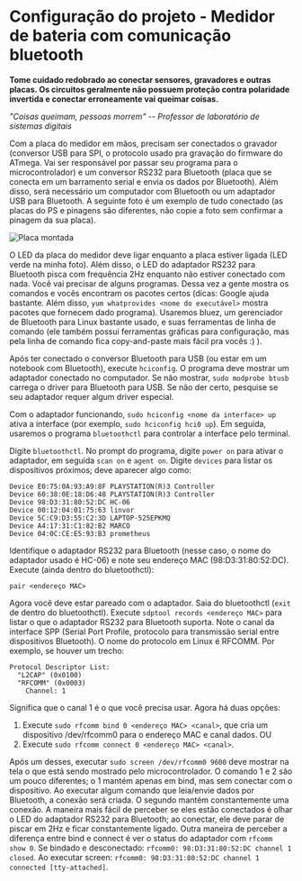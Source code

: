 # Configuração do projeto - Medidor de bateria com comunicação bluetooth

**Tome cuidado redobrado ao conectar sensores, gravadores e outras placas. Os circuitos geralmente não possuem proteção contra polaridade invertida e conectar erroneamente vai queimar coisas.**

*"Coisas queimam, pessoas morrem" -- Professor de laboratório de sistemas digitais*

Com a placa do medidor em mãos, precisam ser conectados o gravador (conversor USB para SPI, o protocolo usado pra gravação do firmware do ATmega. Vai ser responsável por passar seu programa para o microcontrolador) e um conversor RS232 para Bluetooth (placa que se conecta em um barramento serial e envia os dados por Bluetooth). Além disso, será necessário um computador com Bluetooth ou um adaptador USB para Bluetooth. A seguinte foto é um exemplo de tudo conectado (as placas do PS e pinagens são diferentes, não copie a foto sem confirmar a pinagem da sua placa).

![Placa montada](http://s31.postimg.org/6bf9hqi17/IMG_20160422_155847.jpg "Placa montada")

O LED da placa do medidor deve ligar enquanto a placa estiver ligada (LED verde na minha foto). Além disso, o LED do adaptador RS232 para Bluetooth pisca com frequência 2Hz enquanto não estiver conectado com nada. Você vai precisar de alguns programas. Dessa vez a gente mostra os comandos e vocês encontram os pacotes certos (dicas: Google ajuda bastante. Além disso, `yum whatprovides <nome do executável>` mostra pacotes que fornecem dado programa). Usaremos bluez, um gerenciador de Bluetooth para Linux bastante usado, e suas ferramentas de linha de comando (ele também possui ferramentas gráficas para configuração, mas pela linha de comando fica copy-and-paste mais fácil pra vocês :) ).

Após ter conectado o conversor Bluetooth para USB (ou estar em um notebook com Bluetooth), execute `hciconfig`. O programa deve mostrar um adaptador conectado no computador. Se não mostrar, `sudo modprobe btusb` carrega o driver para Bluetooth para USB. Se não der certo, pesquise se seu adaptador requer algum driver especial.

Com o adaptador funcionando, `sudo hciconfig <nome da interface> up` ativa a interface (por exemplo, `sudo hciconfig hci0 up`). Em seguida, usaremos o programa `bluetoothctl` para controlar a interface pelo terminal.

Digite `bluetoothctl`. No prompt do programa, digite `power on` para ativar o adaptador, em seguida `scan on` e `agent on`. Digite `devices` para listar os dispositivos próximos; deve aparecer algo como:

```
Device E0:75:0A:93:A9:8F PLAYSTATION(R)3 Controller
Device 60:38:0E:18:D6:48 PLAYSTATION(R)3 Controller
Device 98:D3:31:80:52:DC HC-06
Device 00:12:04:01:75:63 linvor
Device 5C:C9:D3:55:C2:3D LAPTOP-525EPKMQ
Device A4:17:31:C1:82:B2 MARCO
Device 04:0C:CE:E5:93:B3 prometheus
```

Identifique o adaptador RS232 para Bluetooth (nesse caso, o nome do adaptador usado é HC-06) e note seu endereço MAC (98:D3:31:80:52:DC). Execute (ainda dentro do bluetoothctl):

```
pair <endereço MAC>
```

Agora você deve estar pareado com o adaptador. Saia do bluetoothctl (`exit` de dentro do bluetoothctl). Execute `sdptool records <endereço MAC>` para listar o que o adaptador RS232 para Bluetooth suporta. Note o canal da interface SPP (Serial Port Profile, protocolo para transmissão serial entre dispositivos Bluetooth). O nome do protocolo em Linux é RFCOMM. Por exemplo, se houver um trecho:

```
Protocol Descriptor List:
  "L2CAP" (0x0100)
  "RFCOMM" (0x0003)
    Channel: 1
```

Significa que o canal 1 é o que você precisa usar. Agora há duas opções:

1. Execute `sudo rfcomm bind 0 <endereço MAC> <canal>`, que cria um dispositivo /dev/rfcomm0 para o endereço MAC e canal dados. OU
2. Execute `sudo rfcomm connect 0 <endereço MAC> <canal>`.

Após um desses, executar `sudo screen /dev/rfcomm0 9600` deve mostrar na tela o que está sendo mostrado pelo microcontrolador. O comando 1 e 2 são um pouco diferentes; o 1 mantém apenas em bind, mas sem conectar com o dispositivo. Ao executar algum comando que leia/envie dados por Bluetooth, a conexão será criada. O segundo mantém constantemente uma conexão. A maneira mais fácil de perceber se eles estão conectados é olhar o LED do adaptador RS232 para Bluetooth; ao conectar, ele deve parar de piscar em 2Hz e ficar constantemente ligado. Outra maneira de perceber a diferença entre bind e connect é ver o status do adaptador com `rfcomm show 0`. Se bindado e desconectado: `rfcomm0: 98:D3:31:80:52:DC channel 1 closed`. Ao executar screen: `rfcomm0: 98:D3:31:80:52:DC channel 1 connected [tty-attached]`.
